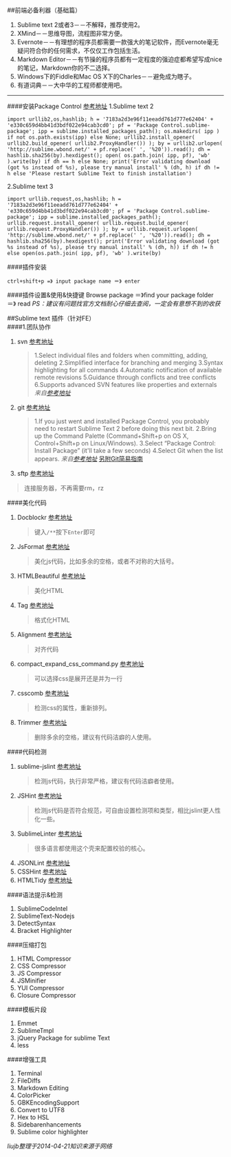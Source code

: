 ##前端必备利器（基础篇）
1. Sublime text 2或者3－－不解释，推荐使用2。
2. XMind－－思维导图，流程图非常方便。
3. Evernote－－有理想的程序员都需要一款强大的笔记软件，而Evernote毫无疑问符合你的任何需求，不仅仅工作包括生活。
4. Markdown Editor－－有节操的程序员都有一定程度的强迫症都希望写成nice的笔记，Markdown你的不二选择。
5. Windows下的Fiddle和Mac OS X下的Charles－－避免成为瞎子。
6. 有道词典－－大中华的工程师都使用吧。
 
-------
####安装Package Control [参考地址](https://sublime.wbond.net/installation)
1.Sublime text 2

	import urllib2,os,hashlib; h = '7183a2d3e96f11eeadd761d777e62404' + 'e330c659d4bb41d3bdf022e94cab3cd0'; pf = 'Package Control.sublime-package'; ipp = sublime.installed_packages_path(); os.makedirs( ipp ) if not os.path.exists(ipp) else None; urllib2.install_opener( urllib2.build_opener( urllib2.ProxyHandler()) ); by = urllib2.urlopen( 'http://sublime.wbond.net/' + pf.replace(' ', '%20')).read(); dh = hashlib.sha256(by).hexdigest(); open( os.path.join( ipp, pf), 'wb' ).write(by) if dh == h else None; print('Error validating download (got %s instead of %s), please try manual install' % (dh, h) if dh != h else 'Please restart Sublime Text to finish installation')
	
2.Sublime text 3

	import urllib.request,os,hashlib; h = '7183a2d3e96f11eeadd761d777e62404' + 'e330c659d4bb41d3bdf022e94cab3cd0'; pf = 'Package Control.sublime-package'; ipp = sublime.installed_packages_path(); urllib.request.install_opener( urllib.request.build_opener( urllib.request.ProxyHandler()) ); by = urllib.request.urlopen( 'http://sublime.wbond.net/' + pf.replace(' ', '%20')).read(); dh = hashlib.sha256(by).hexdigest(); print('Error validating download (got %s instead of %s), please try manual install' % (dh, h)) if dh != h else open(os.path.join( ipp, pf), 'wb' ).write(by)
	
####插件安装
	
	ctrl+shift+p =》 input package name ＝》 enter

####插件设置&使用&快捷键
	Browse package ＝》find your package folder ＝》 read
*PS：建议有问题找官方文档耐心仔细去查阅，一定会有意想不到的收获*

##Sublime text 插件（针对FE）    
####1.团队协作
1. svn [参考地址](http://wbond.net/sublime_packages/svn)
    > 1.Select individual files and folders when committing, adding, deleting
    > 2.Simplified interface for branching and merging
    > 3.Syntax highlighting for all commands
    > 4.Automatic notification of available remote revisions
    > 5.Guidance through conflicts and tree conflicts
    > 6.Supports advanced SVN features like properties and externals
*来自[参考地址](http://wbond.net/sublime_packages/svn)*
2. git [参考地址](https://sublime.wbond.net/packages/Git)
    > 1.If you just went and installed Package Control, you probably need to restart Sublime Text 2 before doing this next bit.
    > 2.Bring up the Command Palette (Command+Shift+p on OS X, Control+Shift+p on Linux/Windows).
    > 3.Select “Package Control: Install Package” (it'll take a few seconds)
    > 4.Select Git when the list appears.
*来自[参考地址](https://sublime.wbond.net/packages/Git)*
[另附Git简易指南](http://www.bootcss.com/p/git-guide/)
3. sftp [参考地址](http://wbond.net/sublime_packages/sftp) 
> 连接服务器，不再需要rm，rz

####美化代码
1. Docblockr [参考地址](https://github.com/spadgos/sublime-jsdocs)
    > 键入`/**`按下`Enter`即可
2. JsFormat [参考地址](https://github.com/jdc0589/JsFormat)
    > 美化js代码，比如多余的空格，或者不对称的大括号。
3. HTMLBeautiful [参考地址](https://github.com/rareyman/HTMLBeautify)
    > 美化HTML
4. Tag [参考地址](https://github.com/SublimeText/Tag)
    > 格式化HTML
5. Alignment [参考地址](http://wbond.net/sublime_packages/alignment)
    > 对齐代码
4. compact_expand_css_command.py [参考地址](http://www.cnblogs.com/meetrice/archive/2013/01/24/2875093.html)
    > 可以选择css是展开还是并为一行 
5. csscomb [参考地址](https://github.com/csscomb/csscomb-for-sublime)
    > 检测css的属性，重新排列。
6. Trimmer [参考地址](https://github.com/jonlabelle/Trimmer)
    > 删除多余的空格，建议有代码洁癖的人使用。 

####代码检测
1. sublime-jslint [参考地址](https://github.com/fbzhong/sublime-jslint) 
    >检测js代码，执行非常严格，建议有代码洁癖者使用。 
2. JSHint [参考地址](https://github.com/uipoet/sublime-jshint)
    >检测js代码是否符合规范，可自由设置检测项和类型，相比jslint更人性化一些。 
3. SublimeLinter [参考地址](https://github.com/SublimeLinter/SublimeLinter-for-ST2)
    >很多语言都使用这个壳来配置校验的核心。 
4. JSONLint [参考地址](https://bitbucket.org/hmml/jsonlint)
5. CSSHint [参考地址](https://github.com/austinhappel/sublime-csslint)
6. HTMLTidy [参考地址](https://github.com/Warin/SublimeTidyHTML)

####语法提示&检测
1. SublimeCodeIntel
2. SublimeText-Nodejs
3. DetectSyntax
4. Bracket Highlighter

####压缩打包
1. HTML Compressor
2. CSS Compressor
3. JS Compressor
6. JSMinifier
7. YUI Compressor
5. Closure Compressor

####模板片段
1. Emmet
2. SublimeTmpl
3. jQuery Package for sublime Text
4. less

####增强工具
1. Terminal
2. FileDiffs
3. Markdown Editing
4. ColorPicker
5. GBKEncodingSupport
6. Convert to UTF8
7. Hex to HSL
8. Sidebarenhancements
9. Sublime color highlighter

*liujb整理于2014-04-21知识来源于网络*